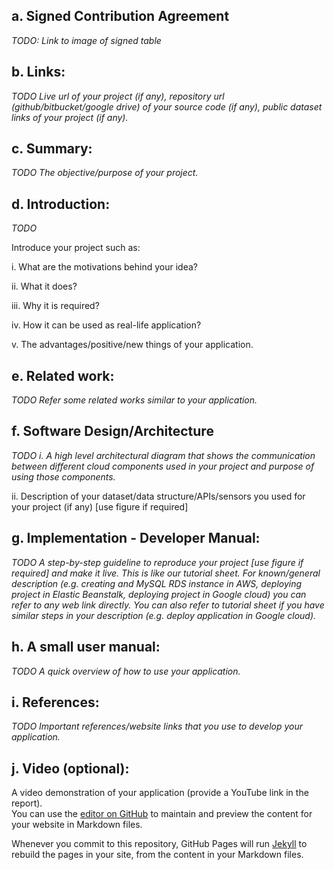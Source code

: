 ## a. Signed Contribution Agreement

*TODO: Link to image of signed table*

## b. Links:

*TODO Live url of your project (if any), repository url (github/bitbucket/google drive) of your source code (if any), public dataset links of your project (if any).*

## c. Summary: 

*TODO The objective/purpose of your project.*

## d. Introduction: 

*TODO* 

Introduce your project such as:

i. What are the motivations behind your idea?

ii. What it does?

iii. Why it is required?

iv. How it can be used as real-life application?

v. The advantages/positive/new things of your application.

## e. Related work:

*TODO Refer some related works similar to your application.*

## f. Software Design/Architecture

*TODO i. A high level architectural diagram that shows the communication between different cloud components used in your project and purpose of using those components.*

ii. Description of your dataset/data structure/APIs/sensors you used for your project (if any) [use figure if required]

## g. Implementation - Developer Manual: 

*TODO A step-by-step guideline to reproduce your project [use figure if required] and make it live. This is like our tutorial sheet. For known/general description (e.g. creating and MySQL RDS instance in AWS, deploying project in Elastic Beanstalk, deploying project in Google cloud) you can refer to any web link directly. You can also refer to tutorial sheet if you have similar steps in your description (e.g. deploy application in Google cloud).* 

## h. A small user manual: 

*TODO A quick overview of how to use your application.*

## i. References: 

*TODO Important references/website links that you use to develop your application.*

## j. Video (optional): 

A video demonstration of your application (provide a YouTube link in the report).  
You can use the [editor on GitHub](https://github.com/Livvytish/COSC2626-Cloud-computing-assignment-2/edit/master/README.md) to maintain and preview the content for your website in Markdown files.

Whenever you commit to this repository, GitHub Pages will run [Jekyll](https://jekyllrb.com/) to rebuild the pages in your site, from the content in your Markdown files.

